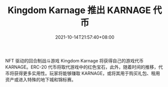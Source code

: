 ﻿---
title: "Kingdom Karnage 推出 KARNAGE 代币"
date: 2021-10-14T21:57:40+08:00
lastmod: 2021-10-14T16:45:40+08:00
draft: false
authors: ["Alice"]
description: "NFT 驱动的回合制战斗游戏 Kingdom Karnage 将获得自己的游戏代币 KARNAGE。ERC-20 代币将取代游戏中的红色宝石，此外，随着时间的推移，代币将获得更多实用性。玩家将能够赚取 KARNAGE，或将其用于购买礼包、租用资产或进入特殊的地下城和锦标赛。"
featuredImage: "kingdom-karnage-tokens-announcement.png"
tags: ["Virtual World","虚拟世界","Play to Earn"]
categories: ["news"]
news: ["虚拟世界"]
weight: 
lightgallery: true
pinned: false
recommend: false
recommend1: false
---

NFT 驱动的回合制战斗游戏 Kingdom Karnage 将获得自己的游戏代币 KARNAGE。ERC-20 代币将取代游戏中的红色宝石，此外，随着时间的推移，代币将获得更多实用性。玩家将能够赚取 KARNAGE，或将其用于购买礼包、租用资产或进入特殊的地下城和锦标赛。

<!--more-->

